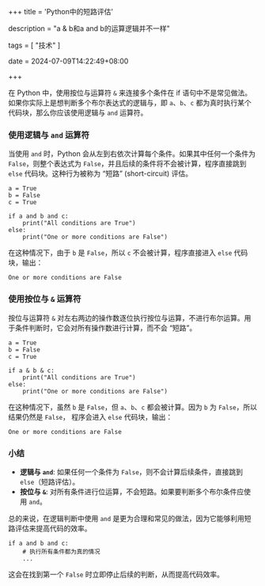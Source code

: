 +++
title = 'Python中的短路评估'

description = "a & b和a and b的运算逻辑并不一样"

tags = [ "技术" ]

date = 2024-07-09T14:22:49+08:00

+++

在 Python 中，使用按位与运算符 `&` 来连接多个条件在 if 语句中不是常见做法。如果你实际上是想判断多个布尔表达式的逻辑与，即 `a`、`b`、`c` 都为真时执行某个代码块，那么你应该使用逻辑与 `and` 运算符。

### 使用逻辑与 `and` 运算符

当使用 `and` 时，Python 会从左到右依次计算每个条件。如果其中任何一个条件为 `False`，则整个表达式为 `False`，并且后续的条件将不会被计算，程序直接跳到 `else` 代码块。这种行为被称为 “短路” (short-circuit) 评估。

```
a = True
b = False
c = True

if a and b and c:
    print("All conditions are True")
else:
    print("One or more conditions are False")
```

在这种情况下，由于 `b` 是 `False`，所以 `c` 不会被计算，程序直接进入 `else` 代码块，输出：

```
One or more conditions are False
```

### 使用按位与 `&` 运算符

按位与运算符 `&` 对左右两边的操作数逐位执行按位与运算，不进行布尔运算。用于条件判断时，它会对所有操作数进行计算，而不会 “短路”。

```
a = True
b = False
c = True

if a & b & c:
    print("All conditions are True")
else:
    print("One or more conditions are False")
```

在这种情况下，虽然 `b` 是 `False`，但 `a`、`b`、`c` 都会被计算。因为 `b` 为 `False`，所以结果仍然是 `False`， 程序会进入 `else` 代码块，输出：

```
One or more conditions are False
```

### 小结

- **逻辑与 `and`**: 如果任何一个条件为 `False`，则不会计算后续条件，直接跳到 `else`（短路评估）。
- **按位与 `&`**: 对所有条件进行位运算，不会短路。如果要判断多个布尔条件应使用 `and`。

总的来说，在逻辑判断中使用 `and` 是更为合理和常见的做法，因为它能够利用短路评估来提高代码的效率。

```
if a and b and c:
    # 执行所有条件都为真的情况
    ...
```

这会在找到第一个 `False` 时立即停止后续的判断，从而提高代码效率。
